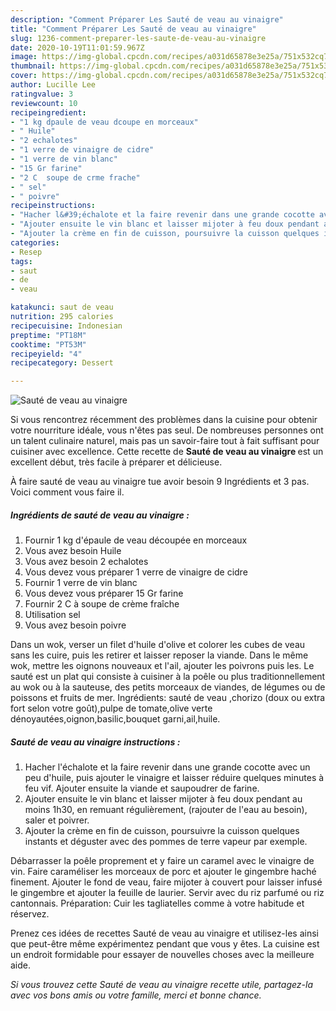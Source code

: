 ```yaml
---
description: "Comment Préparer Les Sauté de veau au vinaigre"
title: "Comment Préparer Les Sauté de veau au vinaigre"
slug: 1236-comment-preparer-les-saute-de-veau-au-vinaigre
date: 2020-10-19T11:01:59.967Z
image: https://img-global.cpcdn.com/recipes/a031d65878e3e25a/751x532cq70/saute-de-veau-au-vinaigre-photo-principale-de-la-recette.jpg
thumbnail: https://img-global.cpcdn.com/recipes/a031d65878e3e25a/751x532cq70/saute-de-veau-au-vinaigre-photo-principale-de-la-recette.jpg
cover: https://img-global.cpcdn.com/recipes/a031d65878e3e25a/751x532cq70/saute-de-veau-au-vinaigre-photo-principale-de-la-recette.jpg
author: Lucille Lee
ratingvalue: 3
reviewcount: 10
recipeingredient:
- "1 kg dpaule de veau dcoupe en morceaux"
- " Huile"
- "2 echalotes"
- "1 verre de vinaigre de cidre"
- "1 verre de vin blanc"
- "15 Gr farine"
- "2 C  soupe de crme frache"
- " sel"
- " poivre"
recipeinstructions:
- "Hacher l&#39;échalote et la faire revenir dans une grande cocotte avec un peu d&#39;huile, puis ajouter le vinaigre et laisser réduire quelques minutes à feu vif. Ajouter ensuite la viande et saupoudrer de farine."
- "Ajouter ensuite le vin blanc et laisser mijoter à feu doux pendant au moins 1h30, en remuant régulièrement, (rajouter de l&#39;eau au besoin), saler et poivrer."
- "Ajouter la crème en fin de cuisson, poursuivre la cuisson quelques instants et déguster avec des pommes de terre vapeur par exemple."
categories:
- Resep
tags:
- saut
- de
- veau

katakunci: saut de veau 
nutrition: 295 calories
recipecuisine: Indonesian
preptime: "PT18M"
cooktime: "PT53M"
recipeyield: "4"
recipecategory: Dessert

---
```



![Sauté de veau au vinaigre](https://img-global.cpcdn.com/recipes/a031d65878e3e25a/751x532cq70/saute-de-veau-au-vinaigre-photo-principale-de-la-recette.jpg)

Si vous rencontrez récemment des problèmes dans la cuisine pour obtenir votre nourriture idéale, vous n'êtes pas seul. De nombreuses personnes ont un talent culinaire naturel, mais pas un savoir-faire tout à fait suffisant pour cuisiner avec excellence. Cette recette de <strong> Sauté de veau au vinaigre </strong> est un excellent début, très facile à préparer et délicieuse.

<!--inarticleads1-->

À faire sauté de veau au vinaigre tue avoir besoin 9 Ingrédients et 3 pas. Voici comment vous faire il.

##### Ingrédients de sauté de veau au vinaigre :

1. Fournir 1 kg d&#39;épaule de veau découpée en morceaux
1. Vous avez besoin  Huile
1. Vous avez besoin 2 echalotes
1. Vous devez vous préparer 1 verre de vinaigre de cidre
1. Fournir 1 verre de vin blanc
1. Vous devez vous préparer 15 Gr farine
1. Fournir 2 C à soupe de crème fraîche
1. Utilisation  sel
1. Vous avez besoin  poivre


Dans un wok, verser un filet d&#39;huile d&#39;olive et colorer les cubes de veau sans les cuire, puis les retirer et laisser reposer la viande. Dans le même wok, mettre les oignons nouveaux et l&#39;ail, ajouter les poivrons puis les. Le sauté est un plat qui consiste à cuisiner à la poêle ou plus traditionnellement au wok ou à la sauteuse, des petits morceaux de viandes, de légumes ou de poissons et fruits de mer. Ingrédients: sauté de veau ,chorizo (doux ou extra fort selon votre goût),pulpe de tomate,olive verte dénoyautées,oignon,basilic,bouquet garni,ail,huile. 

<!--inarticleads2-->

##### Sauté de veau au vinaigre instructions :

1. Hacher l&#39;échalote et la faire revenir dans une grande cocotte avec un peu d&#39;huile, puis ajouter le vinaigre et laisser réduire quelques minutes à feu vif. Ajouter ensuite la viande et saupoudrer de farine.
1. Ajouter ensuite le vin blanc et laisser mijoter à feu doux pendant au moins 1h30, en remuant régulièrement, (rajouter de l&#39;eau au besoin), saler et poivrer.
1. Ajouter la crème en fin de cuisson, poursuivre la cuisson quelques instants et déguster avec des pommes de terre vapeur par exemple.


Débarrasser la poêle proprement et y faire un caramel avec le vinaigre de vin. Faire caraméliser les morceaux de porc et ajouter le gingembre haché finement. Ajouter le fond de veau, faire mijoter à couvert pour laisser infusé le gingembre et ajouter la feuille de laurier. Servir avec du riz parfumé ou riz cantonnais. Préparation: Cuir les tagliatelles comme à votre habitude et réservez. 

<!--inarticleads1-->

<p>
Prenez ces idées de recettes Sauté de veau au vinaigre et utilisez-les ainsi que peut-être même expérimentez pendant que vous y êtes. La cuisine est un endroit formidable pour essayer de nouvelles choses avec la meilleure aide.
</p>

<p>
<i>Si vous trouvez cette Sauté de veau au vinaigre recette utile, partagez-la avec vos bons amis ou votre famille, merci et bonne chance.</i>
</p>
